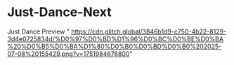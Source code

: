 # Just-Dance-Next
Just Dance Preview
" https://cdn.glitch.global/3846b1d9-c750-4b22-8129-3d4e0725834d/%D0%97%D0%BD%D1%96%D0%BC%D0%BE%D0%BA%20%D0%B5%D0%BA%D1%80%D0%B0%D0%BD%D0%B0%202025-07-08%20155429.png?v=1751984676800"

